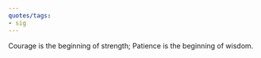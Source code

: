 ```yaml
---
quotes/tags:
- sig
---
```




Courage is the beginning of strength; Patience is the beginning of wisdom.